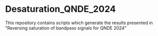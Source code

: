 # Desaturation_QNDE_2024
This repository contains scripts which generate the results presented in "Reversing saturation of bandpass signals for QNDE 2024"

